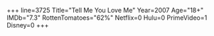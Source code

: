 +++
line=3725
Title="Tell Me You Love Me"
Year=2007
Age="18+"
IMDb="7.3"
RottenTomatoes="62%"
Netflix=0
Hulu=0
PrimeVideo=1
Disney=0
+++

